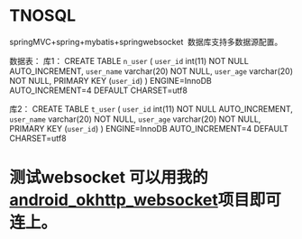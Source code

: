 # TNOSQL
springMVC+spring+mybatis+springwebsocket  数据库支持多数据源配置。

数据表：
库1：
CREATE TABLE `n_user` (
  `user_id` int(11) NOT NULL AUTO_INCREMENT,
  `user_name` varchar(20) NOT NULL,
  `user_age` varchar(20) NOT NULL,
  PRIMARY KEY (`user_id`)
) ENGINE=InnoDB AUTO_INCREMENT=4 DEFAULT CHARSET=utf8

库2：
CREATE TABLE `t_user` (
  `user_id` int(11) NOT NULL AUTO_INCREMENT,
  `user_name` varchar(20) NOT NULL,
  `user_age` varchar(20) NOT NULL,
  PRIMARY KEY (`user_id`)
) ENGINE=InnoDB AUTO_INCREMENT=4 DEFAULT CHARSET=utf8


# 测试websocket 可以用我的[android_okhttp_websocket](https://github.com/zljxh/android_okhttp_websocket)项目即可连上。
